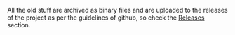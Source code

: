 All the old stuff are archived as binary files and are uploaded to the releases of the project as per the guidelines of github, so check the <a href="https://github.com/bagaturchess/ChessBoardScanner/releases">Releases</a> section.